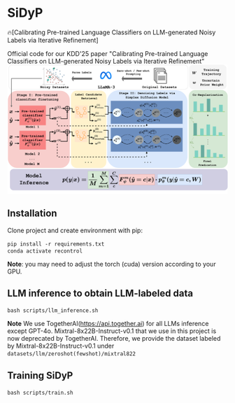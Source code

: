 # SiDyP
🔥[Calibrating Pre-trained Language Classifiers on LLM-generated Noisy Labels via Iterative Refinement]

Official code for our KDD'25 paper "Calibrating Pre-trained Language Classifiers on LLM-generated Noisy Labels via Iterative Refinement"
![image](figure/sidyp.png)


## Installation

Clone project and create environment with pip:
```
pip install -r requirements.txt
conda activate recontrol
```

**Note**: you may need to adjust the torch (cuda) version according to your GPU.

## LLM inference to obtain LLM-labeled data

`bash scripts/llm_inference.sh`

**Note** We use TogetherAI(https://api.together.ai) for all LLMs inference except GPT-4o. Mixtral-8x22B-Instruct-v0.1 that we use in this project is now deprecated by TogetherAI. Therefore, we provide the dataset labeled by Mixtral-8x22B-Instruct-v0.1 under `datasets/llm/zeroshot(fewshot)/mixtral822`

## Training SiDyP

`bash scripts/train.sh`
